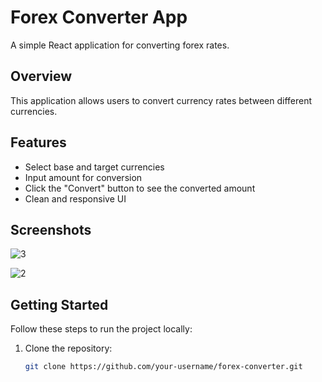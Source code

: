 # Forex Converter App

A simple React application for converting forex rates.

## Overview

This application allows users to convert currency rates between different currencies.

## Features

- Select base and target currencies
- Input amount for conversion
- Click the "Convert" button to see the converted amount
- Clean and responsive UI

## Screenshots

![3](https://github.com/PriyanshSanghavi/Forex/assets/64824381/379c1093-6f82-4453-8cbf-26407131a6dc)


![2](https://github.com/PriyanshSanghavi/Forex/assets/64824381/8f139a1e-0eeb-45b9-b747-06c5de4f41fd)


## Getting Started

Follow these steps to run the project locally:

1. Clone the repository:

   ```bash
   git clone https://github.com/your-username/forex-converter.git

